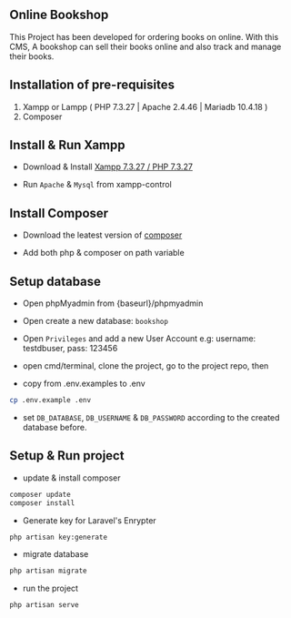## Online Bookshop  
This Project has been developed for ordering books on online. With this CMS, A bookshop can sell their books online and also track and manage their books.

## Installation of pre-requisites

1. Xampp or Lampp ( PHP 7.3.27 | Apache 2.4.46 | Mariadb 10.4.18 ) 
2. Composer 

## Install & Run Xampp
* Download & Install [Xampp 7.3.27 / PHP 7.3.27](https://www.apachefriends.org/xampp-files/7.3.27/xampp-windows-x64-7.3.27-1-VC15-installer.exe)

* Run `Apache` & `Mysql` from xampp-control

## Install Composer
* Download the leatest version of [composer](https://getcomposer.org/download/)

* Add both php & composer on path variable

## Setup database
* Open phpMyadmin from {baseurl}/phpmyadmin

* Open create a new database: `bookshop`

* Open `Privileges` and add a new User Account e.g: username: testdbuser, pass: 123456 

* open cmd/terminal, clone the project, go to the project repo, then
* copy from .env.examples to .env
```sh
cp .env.example .env
```

* set `DB_DATABASE`, `DB_USERNAME` & `DB_PASSWORD` according to the created database before.


## Setup & Run project
* update & install composer
```sh
composer update
composer install
```

* Generate key for Laravel's Enrypter
```sh
php artisan key:generate
```

* migrate database
```sh
php artisan migrate
```

* run the project 
```sh
php artisan serve
```